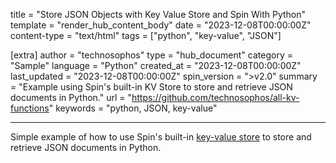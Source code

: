 title = "Store JSON Objects with Key Value Store and Spin With Python"
template = "render_hub_content_body"
date = "2023-12-08T00:00:00Z"
content-type = "text/html"
tags = ["python", "key-value", "JSON"]

[extra]
author = "technosophos"
type = "hub_document"
category = "Sample"
language = "Python"
created_at = "2023-12-08T00:00:00Z"
last_updated = "2023-12-08T00:00:00Z"
spin_version = ">v2.0"
summary =  "Example using Spin's built-in KV Store to store and retrieve JSON documents in Python."
url = "https://github.com/technosophos/all-kv-functions"
keywords = "python, JSON, key-value"

---

Simple example of how to use Spin's built-in [key-value store](https://developer.fermyon.com/spin/v2/key-value-store-tutorial) to store and retrieve JSON documents in Python. 